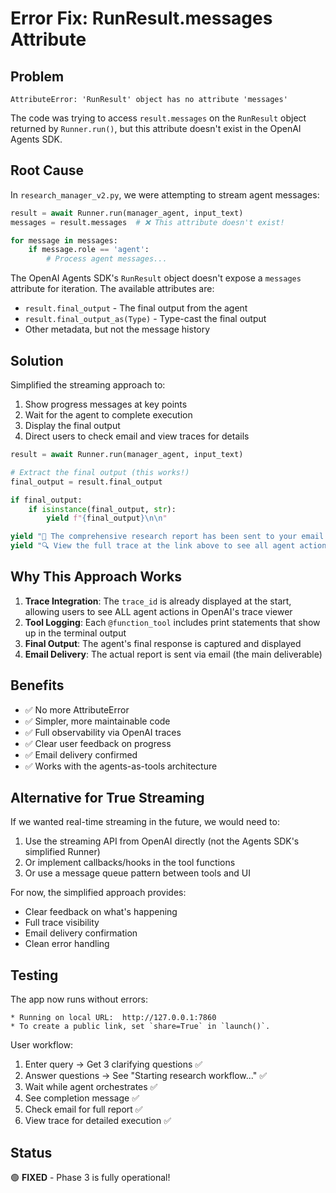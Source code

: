 # Error Fix: RunResult.messages Attribute

## Problem
```
AttributeError: 'RunResult' object has no attribute 'messages'
```

The code was trying to access `result.messages` on the `RunResult` object returned by `Runner.run()`, but this attribute doesn't exist in the OpenAI Agents SDK.

## Root Cause

In `research_manager_v2.py`, we were attempting to stream agent messages:

```python
result = await Runner.run(manager_agent, input_text)
messages = result.messages  # ❌ This attribute doesn't exist!

for message in messages:
    if message.role == 'agent':
        # Process agent messages...
```

The OpenAI Agents SDK's `RunResult` object doesn't expose a `messages` attribute for iteration. The available attributes are:
- `result.final_output` - The final output from the agent
- `result.final_output_as(Type)` - Type-cast the final output
- Other metadata, but not the message history

## Solution

Simplified the streaming approach to:
1. Show progress messages at key points
2. Wait for the agent to complete execution
3. Display the final output
4. Direct users to check email and view traces for details

```python
result = await Runner.run(manager_agent, input_text)

# Extract the final output (this works!)
final_output = result.final_output

if final_output:
    if isinstance(final_output, str):
        yield f"{final_output}\n\n"

yield "📧 The comprehensive research report has been sent to your email.\n"
yield "🔍 View the full trace at the link above to see all agent actions.\n"
```

## Why This Approach Works

1. **Trace Integration**: The `trace_id` is already displayed at the start, allowing users to see ALL agent actions in OpenAI's trace viewer
2. **Tool Logging**: Each `@function_tool` includes print statements that show up in the terminal output
3. **Final Output**: The agent's final response is captured and displayed
4. **Email Delivery**: The actual report is sent via email (the main deliverable)

## Benefits

- ✅ No more AttributeError
- ✅ Simpler, more maintainable code
- ✅ Full observability via OpenAI traces
- ✅ Clear user feedback on progress
- ✅ Email delivery confirmed
- ✅ Works with the agents-as-tools architecture

## Alternative for True Streaming

If we wanted real-time streaming in the future, we would need to:

1. Use the streaming API from OpenAI directly (not the Agents SDK's simplified Runner)
2. Or implement callbacks/hooks in the tool functions
3. Or use a message queue pattern between tools and UI

For now, the simplified approach provides:
- Clear feedback on what's happening
- Full trace visibility
- Email delivery confirmation
- Clean error handling

## Testing

The app now runs without errors:
```
* Running on local URL:  http://127.0.0.1:7860
* To create a public link, set `share=True` in `launch()`.
```

User workflow:
1. Enter query → Get 3 clarifying questions ✅
2. Answer questions → See "Starting research workflow..." ✅
3. Wait while agent orchestrates ✅
4. See completion message ✅
5. Check email for full report ✅
6. View trace for detailed execution ✅

## Status

🟢 **FIXED** - Phase 3 is fully operational!
